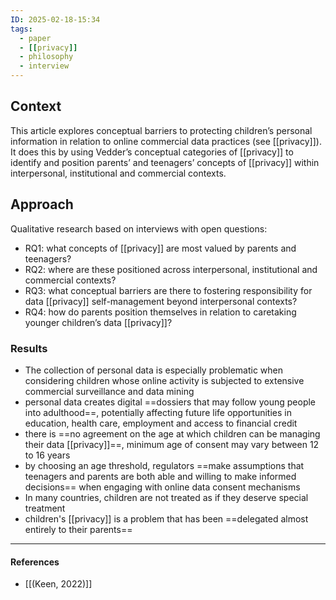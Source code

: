 ```yaml
---
ID: 2025-02-18-15:34
tags:
  - paper
  - [[privacy]]
  - philosophy
  - interview
---
```

## Context

This article explores conceptual barriers to protecting children’s personal information in relation to online commercial data practices (see [[privacy]]). It does this by using Vedder’s conceptual categories of [[privacy]] to identify and position parents’ and teenagers’ concepts of [[privacy]] within interpersonal, institutional and commercial contexts.

## Approach

Qualitative research based on interviews with open questions:
- RQ1: what concepts of [[privacy]] are most valued by parents and teenagers?
- RQ2: where are these positioned across interpersonal, institutional and commercial contexts?
- RQ3: what conceptual barriers are there to fostering responsibility for data [[privacy]] self-management beyond interpersonal contexts?
- RQ4: how do parents position themselves in relation to caretaking younger children’s data [[privacy]]?

### Results

- The collection of personal data is especially problematic when considering children whose online activity is subjected to extensive commercial surveillance and data mining 
- personal data creates digital ==dossiers that may follow young people into adulthood==, potentially affecting future life opportunities in education, health care, employment and access to financial credit 
- there is ==no agreement on the age at which children can be managing their data [[privacy]]==, minimum age of consent may vary between 12 to 16 years
- by choosing an age threshold, regulators ==make assumptions that teenagers and parents are both able and willing to make informed decisions== when engaging with online data consent mechanisms
- In many countries, children are not treated as if they deserve special treatment
- children's [[privacy]] is a problem that has been ==delegated almost entirely to their parents==


---
#### References
- [[(Keen, 2022)]]